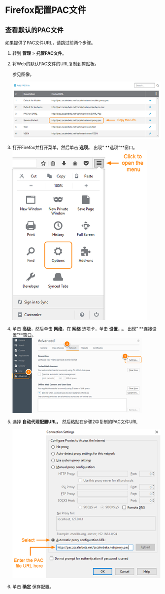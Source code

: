 # Firefox配置PAC文件

## 查看默认的PAC文件

如果提供了PAC文件URL，请跳过前两个步骤。

1. 转到 **管理** > **托管PAC文件**。

2. 将Web的默认PAC文件的URL复制到剪贴板。

   参见图像。

   ![“托管的PAC文件”页面的屏幕截图，突出显示了默认PAC文件的URL](../../_ImageAssets/hosted_pac_files_default_pac_url-1580195852146.png)

3. 打开Firefox并打开菜单，然后单击 **选项**。 出现“ **选项”**窗口。
   ![Firefox设置的屏幕截图，突出显示“选项”图标](../../_ImageAssets/firefox_settings_option_screenshot-1580195809077.png)

4. 单击 **高级**，然后单击 **网络**。在 **网络** 选项卡，单击 **设置...**。 出现“ **连接设置”**窗口。![“高级设置”选项卡下“网络”页面的屏幕快照。 设置按钮突出显示](../../_ImageAssets/network_settings_firefox_screenshot-1580195866598.png)

5. 选择 **自动代理配置URL，** 然后粘贴在步骤2中复制的PAC文件URL

   ![Firefox上的“连接设置”窗口的屏幕快照，突出显示“自动代理配置URL”按钮。 在该字段中输入PAC URL。](../../_ImageAssets/connection_settings_window_firefox_screenshot-1580195876539.png)

6. 单击 **确定** 保存配置。